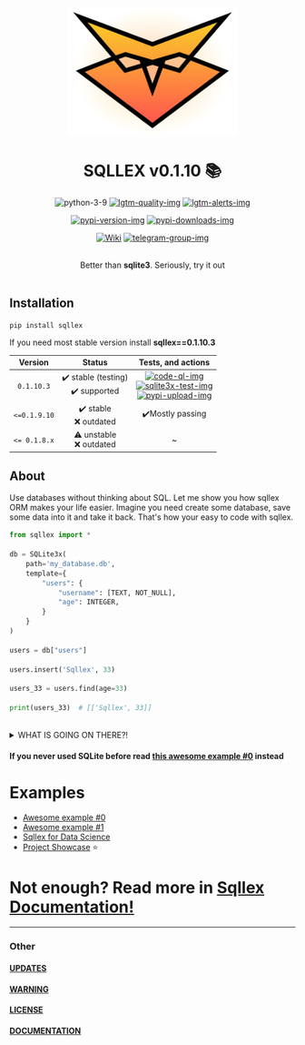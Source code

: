 
<div align="center">

<img src="./pics/sqllex-logo.svg" width="300px" alt="sqllex logo">

# SQLLEX v0.1.10 📚

![python-3-9]
[![lgtm-quality-img]][lgtm-quality-src]
[![lgtm-alerts-img]][lgtm-alerts-src]

[![pypi-version-img]][pypi-version-src]
[![pypi-downloads-img]][pypi-version-src]

[![Wiki][wiki-img]][wiki-src] 
[![telegram-group-img]][telegram-group-src]


<br>
Better than <b>sqlite3</b>. Seriously, try it out<br>
</div><br>

## Installation
```shell
pip install sqllex
```

If you need most stable version install **sqllex==0.1.10.3**


| Version |  Status | Tests, and actions |
| :--------: | :----------------------------: | :---: |
| `0.1.10.3`    | ✔️ stable (testing)  <br> ✔️ supported      | [![code-ql-img]][code-ql-src] <br> [![sqlite3x-test-img]][sqlite3x-test-src] <br> [![pypi-upload-img]][pypi-upload-img] |
| `<=0.1.9.10`  | ✔️ stable            <br> ❌️ outdated       |  ✔️Mostly passing |
| `<= 0.1.8.x`  | ⚠️ unstable          <br> ❌️ outdated       |  ~ |


## About
Use databases without thinking about SQL. Let me show you how sqllex ORM makes
your life easier. Imagine you need create some database, save some data
into it and take it back. That's how your easy to code with sqllex.


```python
from sqllex import *

db = SQLite3x(                              
    path='my_database.db',                      
    template={                              
        "users": {                          
            "username": [TEXT, NOT_NULL],   
            "age": INTEGER,                 
        }                                   
    }                                       
)

users = db["users"]

users.insert('Sqllex', 33)

users_33 = users.find(age=33)

print(users_33)  # [['Sqllex', 33]]
```

<br>
<details>
<summary id="what1">WHAT IS GOING ON THERE?!</summary>


```python
from sqllex import *

# Create some database, with simple structure
db = SQLite3x(                              # create database 
    path='my_data.db',                      # path to your database, or where you would like it locate
    template={                              # schema for tables inside your database                              
        "users": {                          # name for the 1'st table
            "username": [TEXT, NOT_NULL],   # 1'st column of table, named "username", contains text-data, can't be NULL
            "age": INTEGER,                 # 2'nd column of table, named "age", contains integer value
        }                                   # end of table
    }                                       # end of schema (template)
)

# Ok, now you have database with table inside it.
# Let's take this table as variable
users = db["users"]

# Now add record of 33 years old user named 'Sqllex' into it
# Dear table, please insert ['Sqllex', 33] values 
users.insert('Sqllex', 33)

# Dear table, please find records where_ column 'age' == 33
users_33 = users.find(age=33)

# Print results
print(users_33)  # [['Sqllex', 33]]
```


</details>

####  If you never used SQLite before read [this awesome example #0][awesome-example-0] instead


# Examples

 - [Awesome example #0][awesome-example-0]
 - [Awesome example #1][awesome-example-1]
 - [Sqllex for Data Science][data-science-example]
 - [Project Showcase][project-showcase] ⭐


# Not enough? Read more in [Sqllex Documentation!][wiki-src]

-----
### Other
#### [UPDATES](./UPDATES.md)
#### [WARNING](./WARNING.md)
#### [LICENSE](./LICENSE)
#### [DOCUMENTATION][wiki-src]


  [wiki-img]: https://img.shields.io/badge/docs-Wiki-blue.svg
  [wiki-src]: https://v1a0.github.io/sqllex

  [python-3-9]: https://img.shields.io/badge/Python-3.9-green

  [python-3-8]: https://img.shields.io/badge/Python-3.8-green

  [lgtm-quality-img]: https://img.shields.io/lgtm/grade/python/g/V1A0/sqllex.svg?logo=lgtm&logoWidth=18
  [lgtm-quality-src]: https://lgtm.com/projects/g/V1A0/sqllex/context:python

  [lgtm-alerts-img]: https://img.shields.io/lgtm/alerts/g/V1A0/sqllex.svg?logo=lgtm&logoWidth=18
  [lgtm-alerts-src]: https://lgtm.com/projects/g/V1A0/sqllex/alerts/
  
  [pypi-version-img]: https://img.shields.io/pypi/v/sqllex.svg
  [pypi-version-src]: https://pypi.org/project/sqllex/
  
  [pypi-downloads-img]: https://img.shields.io/pypi/dm/sqllex
  
  [telegram-group-img]: https://img.shields.io/badge/Telegram-Group-blue.svg?logo=telegram
  [telegram-group-src]: https://t.me/joinchat/CKq9Mss1UlNlMDIy
  
  [code-ql-img]: https://github.com/v1a0/sqllex/actions/workflows/codeql-analysis.yml/badge.svg?branch=main
  [code-ql-src]: https://github.com/v1a0/sqllex/actions/workflows/codeql-analysis.yml
  
  [sqlite3x-test-img]: https://github.com/v1a0/sqllex/actions/workflows/test_sqlite3x.yml/badge.svg?branch=main
  [sqlite3x-test-src]: https://github.com/v1a0/sqllex/actions/workflows/test_sqlite3x.yml
  
  [pypi-upload-img]: https://github.com/v1a0/sqllex/actions/workflows/python-publish.yml/badge.svg
  [pypi-upload-src]: https://github.com/v1a0/sqllex/actions/workflows/python-publish.yml

  [awesome-example-0]: https://v1a0.github.io/sqllex/sqlite3x-aex-0.html
  [awesome-example-1]: https://v1a0.github.io/sqllex/sqlite3x-aex-1.html
  [data-science-example]: https://deepnote.com/@abid/SQLLEX-Simple-and-Faster-7WXrco0hRXaqvAiXo8QJBQ
  [project-showcase]: https://v1a0.github.io/sqllex/sqllex-showcase
